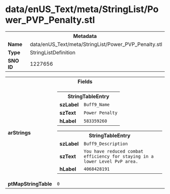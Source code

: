 <h1>data/enUS_Text/meta/StringList/Power_PVP_Penalty.stl</h1><table><tr><th colspan="100%">Metadata</th></tr><tr><td><b>Name</b></td><td>data/enUS_Text/meta/StringList/Power_PVP_Penalty.stl</td></tr><tr><td><b>Type</b></td><td>StringListDefinition</td></tr><tr><td><b>SNO ID</b></td><td>1227656</td></tr></table>

<table><tr><th colspan="100%">Fields</th></tr><tr><td><b>arStrings</b></td><td><table><tr><th colspan="100%">StringTableEntry</th></tr><tr><td><b>szLabel</b></td><td><code>Buff9_Name</code></td></tr><tr><td><b>szText</b></td><td><code>Power Penalty</code></td></tr><tr><td><b>hLabel</b></td><td><code>583359260</code></td></tr></table>


<table><tr><th colspan="100%">StringTableEntry</th></tr><tr><td><b>szLabel</b></td><td><code>Buff9_Description</code></td></tr><tr><td><b>szText</b></td><td><code>You have reduced combat efficiency for staying in a lower Level PvP area.</code></td></tr><tr><td><b>hLabel</b></td><td><code>4068428191</code></td></tr></table>


</td></tr><tr><td><b>ptMapStringTable</b></td><td><code>0</code></td></tr></table>

